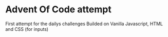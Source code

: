 # Advent Of Code attempt
First attempt for the dailys challenges
Builded on Vanilla Javascript, HTML and CSS (for inputs)
